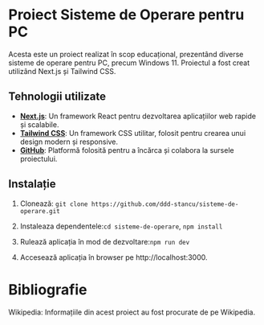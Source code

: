 # Proiect Sisteme de Operare pentru PC

Acesta este un proiect realizat în scop educațional, prezentând diverse sisteme de operare pentru PC, precum Windows 11. Proiectul a fost creat utilizând Next.js și Tailwind CSS.

## Tehnologii utilizate

- **[Next.js](https://nextjs.org/)**: Un framework React pentru dezvoltarea aplicațiilor web rapide și scalabile.
- **[Tailwind CSS](https://tailwindcss.com/)**: Un framework CSS utilitar, folosit pentru crearea unui design modern și responsive.
- **[GitHub](https://github.com/)**: Platformă folosită pentru a încărca și colabora la sursele proiectului.

## Instalație

1. Clonează:
   ```git clone https://github.com/ddd-stancu/sisteme-de-operare.git```

2. Instaleaza dependentele:```cd sisteme-de-operare```, ```npm install```

3. Rulează aplicația în mod de dezvoltare:```npm run dev```
 
4. Accesează aplicația în browser pe http://localhost:3000.

# Bibliografie
Wikipedia: Informațiile din acest proiect au fost procurate de pe Wikipedia.
